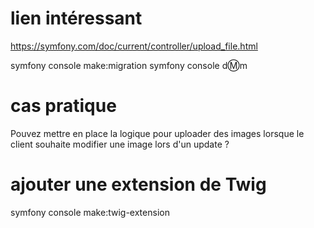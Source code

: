 # lien intéressant

<https://symfony.com/doc/current/controller/upload_file.html>

symfony console make:migration
symfony console d:m:m

# cas pratique

Pouvez mettre en place la logique pour uploader des images lorsque le client souhaite modifier une image lors d'un update ? 

# ajouter une extension de Twig 

symfony console make:twig-extension